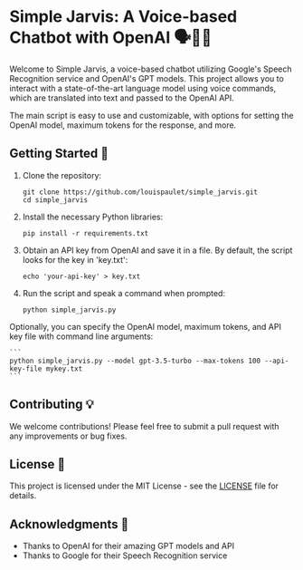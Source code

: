 # Simple Jarvis: A Voice-based Chatbot with OpenAI 🗣️💬🤖

Welcome to Simple Jarvis, a voice-based chatbot utilizing Google's Speech Recognition service and OpenAI's GPT models. This project allows you to interact with a state-of-the-art language model using voice commands, which are translated into text and passed to the OpenAI API. 

The main script is easy to use and customizable, with options for setting the OpenAI model, maximum tokens for the response, and more.

## Getting Started 🚀

1. Clone the repository:

    ```
    git clone https://github.com/louispaulet/simple_jarvis.git
    cd simple_jarvis
    ```

2. Install the necessary Python libraries:

    ```
    pip install -r requirements.txt
    ```

3. Obtain an API key from OpenAI and save it in a file. By default, the script looks for the key in 'key.txt':

    ```
    echo 'your-api-key' > key.txt
    ```

4. Run the script and speak a command when prompted:

    ```
    python simple_jarvis.py
    ```

Optionally, you can specify the OpenAI model, maximum tokens, and API key file with command line arguments:

    ```
    python simple_jarvis.py --model gpt-3.5-turbo --max-tokens 100 --api-key-file mykey.txt
    ```

## Contributing 💡

We welcome contributions! Please feel free to submit a pull request with any improvements or bug fixes.

## License 📄

This project is licensed under the MIT License - see the [LICENSE](LICENSE) file for details.

## Acknowledgments 👏

- Thanks to OpenAI for their amazing GPT models and API
- Thanks to Google for their Speech Recognition service
